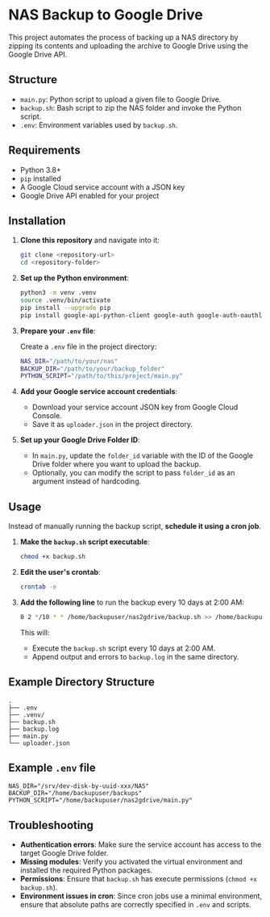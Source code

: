 # NAS Backup to Google Drive

This project automates the process of backing up a NAS directory by zipping its contents and uploading the archive to Google Drive using the Google Drive API.

## Structure

- `main.py`: Python script to upload a given file to Google Drive.
- `backup.sh`: Bash script to zip the NAS folder and invoke the Python script.
- `.env`: Environment variables used by `backup.sh`.

## Requirements

- Python 3.8+
- `pip` installed
- A Google Cloud service account with a JSON key
- Google Drive API enabled for your project

## Installation

1. **Clone this repository** and navigate into it:

   ```bash
   git clone <repository-url>
   cd <repository-folder>
   ```

2. **Set up the Python environment**:

   ```bash
   python3 -m venv .venv
   source .venv/bin/activate
   pip install --upgrade pip
   pip install google-api-python-client google-auth google-auth-oauthlib
   ```

3. **Prepare your `.env` file**:

   Create a `.env` file in the project directory:

   ```bash
   NAS_DIR="/path/to/your/nas"
   BACKUP_DIR="/path/to/your/backup_folder"
   PYTHON_SCRIPT="/path/to/this/project/main.py"
   ```

4. **Add your Google service account credentials**:

   - Download your service account JSON key from Google Cloud Console.
   - Save it as `uploader.json` in the project directory.

5. **Set up your Google Drive Folder ID**:

   - In `main.py`, update the `folder_id` variable with the ID of the Google Drive folder where you want to upload the backup.
   - Optionally, you can modify the script to pass `folder_id` as an argument instead of hardcoding.

## Usage

Instead of manually running the backup script, **schedule it using a cron job**.

1. **Make the `backup.sh` script executable**:

   ```bash
   chmod +x backup.sh
   ```

2. **Edit the user's crontab**:

   ```bash
   crontab -e
   ```

3. **Add the following line** to run the backup every 10 days at 2:00 AM:

   ```bash
   0 2 */10 * * /home/backupuser/nas2gdrive/backup.sh >> /home/backupuser/nas2gdrive backup.log 2>&1
   ```

   This will:
   - Execute the `backup.sh` script every 10 days at 2:00 AM.
   - Append output and errors to `backup.log` in the same directory.

## Example Directory Structure

```
.
├── .env
├── .venv/
├── backup.sh
├── backup.log
├── main.py
└── uploader.json
```

## Example `.env` file

```dotenv
NAS_DIR="/srv/dev-disk-by-uuid-xxx/NAS"
BACKUP_DIR="/home/backupuser/backups"
PYTHON_SCRIPT="/home/backupuser/nas2gdrive/main.py"
```

## Troubleshooting

- **Authentication errors**: Make sure the service account has access to the target Google Drive folder.
- **Missing modules**: Verify you activated the virtual environment and installed the required Python packages.
- **Permissions**: Ensure that `backup.sh` has execute permissions (`chmod +x backup.sh`).
- **Environment issues in cron**: Since cron jobs use a minimal environment, ensure that absolute paths are correctly specified in `.env` and scripts.
